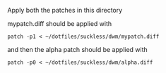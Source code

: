 Apply both the patches in this directory

mypatch.diff should be applied with
```
patch -p1 < ~/dotfiles/suckless/dwm/mypatch.diff
```

and then the alpha patch should be applied with
```
patch -p0 < ~/dotfiles/suckless/dwm/alpha.diff
```
